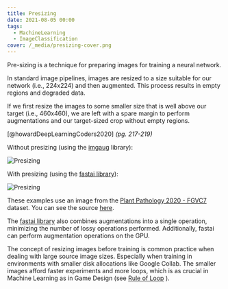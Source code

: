 ```yaml
---
title: Presizing
date: 2021-08-05 00:00
tags:
  - MachineLearning
  - ImageClassification
cover: /_media/presizing-cover.png
---
```


Pre-sizing is a technique for preparing images for training a neural network.

In standard image pipelines, images are resized to a size suitable for our network (i.e., 224x224) and then augmented. This process results in empty regions and degraded data.

If we first resize the images to some smaller size that is well above our target (i.e., 460x460), we are left with a spare margin to perform augmentations and our target-sized crop without empty regions.

[@howardDeepLearningCoders2020] *(pg. 217-219)*

Without presizing (using the [imgaug](https://imgaug.readthedocs.io/en/latest/) library):

![Presizing](_media/presizing-standard-aug.png)

With presizing (using the [fastai library](https://docs.fast.ai)):

![Presizing](_media/presizing-cover.png)

These examples use an image from the [Plant Pathology 2020 - FGVC7](https://www.kaggle.com/c/plant-pathology-2020-fgvc7) dataset. You can see the source [here](https://www.kaggle.com/lextoumbourou/presizing).

The [fastai library](https://docs.fast.ai) also combines augmentations into a single operation, minimizing the number of lossy operations performed. Additionally, fastai can perform augmentation operations on the GPU.

The concept of resizing images before training is common practice when dealing with large source image sizes. Especially when training in environments with smaller disk allocations like Google Collab. The smaller images afford faster experiments and more loops, which is as crucial in Machine Learning as in Game Design (see [Rule of Loop](rule-of-loop.md) ).
